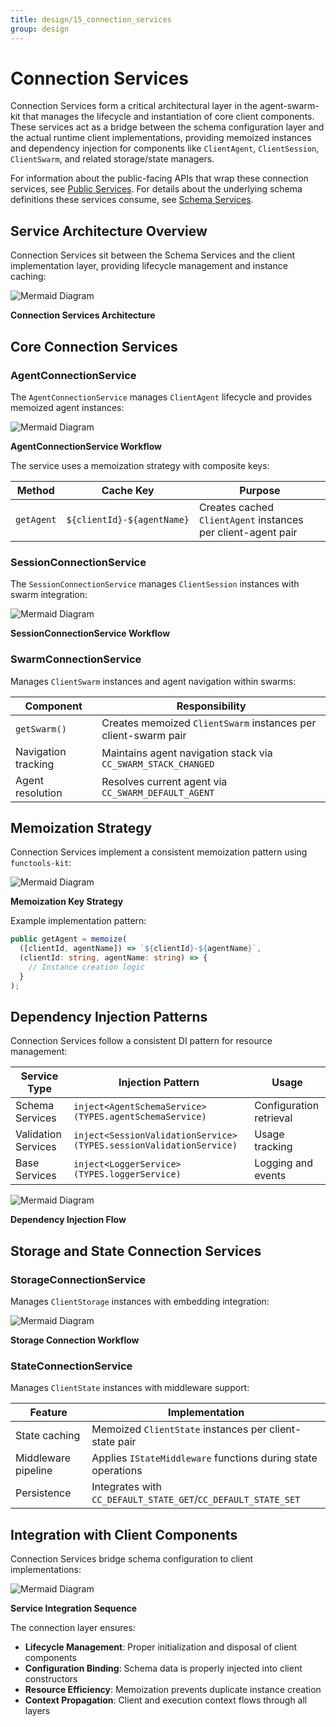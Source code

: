 ```yaml
---
title: design/15_connection_services
group: design
---
```


# Connection Services

Connection Services form a critical architectural layer in the agent-swarm-kit that manages the lifecycle and instantiation of core client components. These services act as a bridge between the schema configuration layer and the actual runtime client implementations, providing memoized instances and dependency injection for components like `ClientAgent`, `ClientSession`, `ClientSwarm`, and related storage/state managers.

For information about the public-facing APIs that wrap these connection services, see [Public Services](./16_Public_Services.md). For details about the underlying schema definitions these services consume, see [Schema Services](./14_Schema_Services.md).

## Service Architecture Overview

Connection Services sit between the Schema Services and the client implementation layer, providing lifecycle management and instance caching:

![Mermaid Diagram](./diagrams/15_Connection_Services_0.svg)

**Connection Services Architecture**

## Core Connection Services

### AgentConnectionService

The `AgentConnectionService` manages `ClientAgent` lifecycle and provides memoized agent instances:

![Mermaid Diagram](./diagrams/15_Connection_Services_1.svg)

**AgentConnectionService Workflow**

The service uses a memoization strategy with composite keys:

| Method | Cache Key | Purpose |
|--------|-----------|---------|
| `getAgent` | `${clientId}-${agentName}` | Creates cached `ClientAgent` instances per client-agent pair |

### SessionConnectionService 

The `SessionConnectionService` manages `ClientSession` instances with swarm integration:

![Mermaid Diagram](./diagrams/15_Connection_Services_2.svg)

**SessionConnectionService Workflow**

### SwarmConnectionService

Manages `ClientSwarm` instances and agent navigation within swarms:

| Component | Responsibility |
|-----------|----------------|
| `getSwarm()` | Creates memoized `ClientSwarm` instances per client-swarm pair |
| Navigation tracking | Maintains agent navigation stack via `CC_SWARM_STACK_CHANGED` |
| Agent resolution | Resolves current agent via `CC_SWARM_DEFAULT_AGENT` |

## Memoization Strategy

Connection Services implement a consistent memoization pattern using `functools-kit`:

![Mermaid Diagram](./diagrams/15_Connection_Services_3.svg)

**Memoization Key Strategy**

Example implementation pattern:
```typescript
public getAgent = memoize(
  ([clientId, agentName]) => `${clientId}-${agentName}`,
  (clientId: string, agentName: string) => {
    // Instance creation logic
  }
);
```

## Dependency Injection Patterns

Connection Services follow a consistent DI pattern for resource management:

| Service Type | Injection Pattern | Usage |
|--------------|-------------------|-------|
| Schema Services | `inject<AgentSchemaService>(TYPES.agentSchemaService)` | Configuration retrieval |
| Validation Services | `inject<SessionValidationService>(TYPES.sessionValidationService)` | Usage tracking |
| Base Services | `inject<LoggerService>(TYPES.loggerService)` | Logging and events |

![Mermaid Diagram](./diagrams/15_Connection_Services_4.svg)

**Dependency Injection Flow**

## Storage and State Connection Services

### StorageConnectionService

Manages `ClientStorage` instances with embedding integration:

![Mermaid Diagram](./diagrams/15_Connection_Services_5.svg)

**Storage Connection Workflow**

### StateConnectionService

Manages `ClientState` instances with middleware support:

| Feature | Implementation |
|---------|----------------|
| State caching | Memoized `ClientState` instances per client-state pair |
| Middleware pipeline | Applies `IStateMiddleware` functions during state operations |
| Persistence | Integrates with `CC_DEFAULT_STATE_GET`/`CC_DEFAULT_STATE_SET` |

## Integration with Client Components

Connection Services bridge schema configuration to client implementations:

![Mermaid Diagram](./diagrams/15_Connection_Services_6.svg)

**Service Integration Sequence**

The connection layer ensures:
- **Lifecycle Management**: Proper initialization and disposal of client components
- **Configuration Binding**: Schema data is properly injected into client constructors
- **Resource Efficiency**: Memoization prevents duplicate instance creation
- **Context Propagation**: Client and execution context flows through all layers
